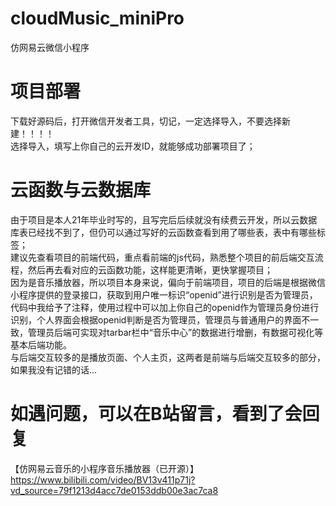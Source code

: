 # cloudMusic_miniPro
仿网易云微信小程序
# 项目部署
下载好源码后，打开微信开发者工具，切记，一定选择导入，不要选择新建！！！！</br>
选择导入，填写上你自己的云开发ID，就能够成功部署项目了；
# 云函数与云数据库
由于项目是本人21年毕业时写的，且写完后后续就没有续费云开发，所以云数据库表已经找不到了，但仍可以通过写好的云函数查看到用了哪些表，表中有哪些标签；<br>
建议先查看项目的前端代码，重点看前端的js代码，熟悉整个项目的前后端交互流程，然后再去看对应的云函数功能，这样能更清晰，更快掌握项目；<br>
因为是音乐播放器，所以项目本身来说，偏向于前端项目，项目的后端是根据微信小程序提供的登录接口，获取到用户唯一标识“openid”进行识别是否为管理员，代码中我给予了注释，使用过程中可以加上你自己的openid作为管理员身份进行识别，个人界面会根据openid判断是否为管理员，管理员与普通用户的界面不一致，管理员后端可实现对tarbar栏中“音乐中心”的数据进行增删，有数据可视化等基本后端功能。<br>
与后端交互较多的是播放页面、个人主页，这两者是前端与后端交互较多的部分，如果我没有记错的话...<br>
# 如遇问题，可以在B站留言，看到了会回复
【仿网易云音乐的小程序音乐播放器（已开源）】https://www.bilibili.com/video/BV13v411p71j?vd_source=79f1213d4acc7de0153ddb00e3ac7ca8
